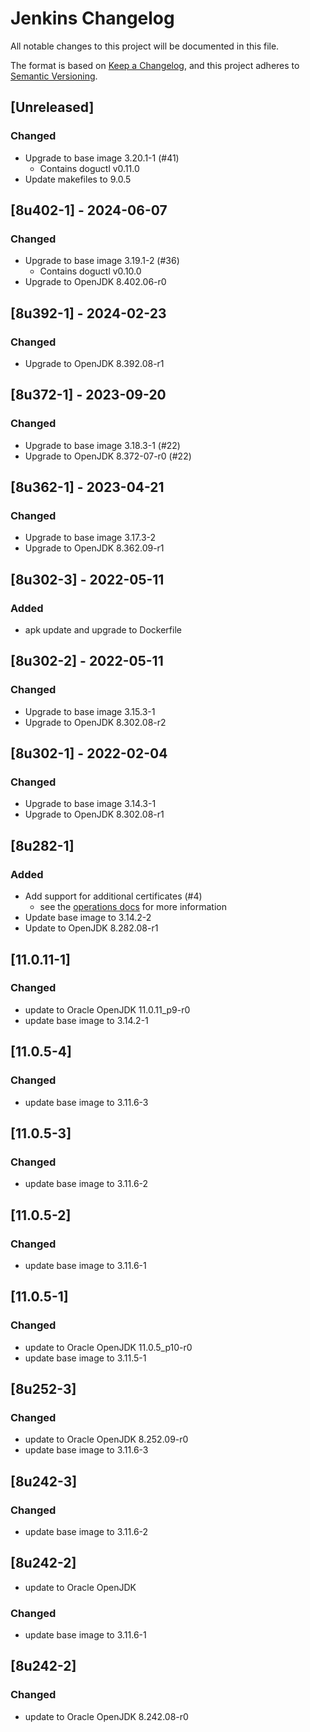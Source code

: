 # Jenkins Changelog
All notable changes to this project will be documented in this file.

The format is based on [Keep a Changelog](https://keepachangelog.com/en/1.0.0/),
and this project adheres to [Semantic Versioning](https://semver.org/spec/v2.0.0.html).

## [Unreleased]
### Changed
- Upgrade to base image 3.20.1-1 (#41)
    - Contains doguctl v0.11.0
- Update makefiles to 9.0.5

## [8u402-1] - 2024-06-07
### Changed
- Upgrade to base image 3.19.1-2 (#36)
  - Contains doguctl v0.10.0
- Upgrade to OpenJDK 8.402.06-r0

## [8u392-1] - 2024-02-23
### Changed
- Upgrade to OpenJDK 8.392.08-r1

## [8u372-1] - 2023-09-20
### Changed
- Upgrade to base image 3.18.3-1 (#22)
- Upgrade to OpenJDK 8.372-07-r0 (#22)

## [8u362-1] - 2023-04-21
### Changed
- Upgrade to base image 3.17.3-2
- Upgrade to OpenJDK 8.362.09-r1

## [8u302-3] - 2022-05-11
### Added
- apk update and upgrade to Dockerfile

## [8u302-2] - 2022-05-11
### Changed
- Upgrade to base image 3.15.3-1
- Upgrade to OpenJDK 8.302.08-r2

## [8u302-1] - 2022-02-04
### Changed
- Upgrade to base image 3.14.3-1
- Upgrade to OpenJDK 8.302.08-r1

## [8u282-1]
### Added
- Add support for additional certificates (#4)
   - see the [operations docs](docs/operations_en.md) for more information
- Update base image to 3.14.2-2
- Update to OpenJDK 8.282.08-r1

## [11.0.11-1]
### Changed
- update to Oracle OpenJDK 11.0.11_p9-r0
- update base image to 3.14.2-1

## [11.0.5-4]
### Changed
- update base image to 3.11.6-3

## [11.0.5-3]
### Changed
- update base image to 3.11.6-2

## [11.0.5-2]
### Changed
- update base image to 3.11.6-1

## [11.0.5-1]
### Changed
- update to Oracle OpenJDK 11.0.5_p10-r0
- update base image to 3.11.5-1

## [8u252-3]
### Changed
- update to Oracle OpenJDK 8.252.09-r0
- update base image to 3.11.6-3

## [8u242-3]
### Changed
- update base image to 3.11.6-2

## [8u242-2]
- update to Oracle OpenJDK

### Changed
- update base image to 3.11.6-1

## [8u242-2]
### Changed
- update to Oracle OpenJDK 8.242.08-r0

